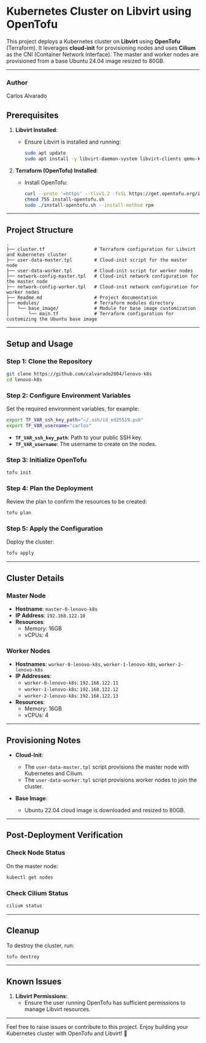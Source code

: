 # Kubernetes Cluster on Libvirt using OpenTofu

This project deploys a Kubernetes cluster on **Libvirt** using **OpenTofu** (Terraform). It leverages **cloud-init** for provisioning nodes and uses **Cilium** as the CNI (Container Network Interface). The master and worker nodes are provisioned from a base Ubuntu 24.04 image resized to 80GB.

---
### Author

 Carlos Alvarado

## **Prerequisites**

1. **Libvirt Installed**:
    - Ensure Libvirt is installed and running:
      ```bash
      sudo apt update
      sudo apt install -y libvirt-daemon-system libvirt-clients qemu-kvm
      ```

2. **Terraform (OpenTofu) Installed**:
    - Install OpenTofu:
      ```bash
      curl --proto '=https' --tlsv1.2 -fsSL https://get.opentofu.org/install-opentofu.sh -o install-opentofu.sh
      chmod 755 install-opentofu.sh
      sudo ./install-opentofu.sh --install-method rpm
      ```

---

## **Project Structure**

```plaintext
.
├── cluster.tf                  # Terraform configuration for Libvirt and Kubernetes cluster
├── user-data-master.tpl        # Cloud-init script for the master node
├── user-data-worker.tpl        # Cloud-init script for worker nodes
├── network-config-master.tpl   # Cloud-init network configuration for the master node
├── network-config-worker.tpl   # Cloud-init network configuration for worker nodes
├── Readme.md                   # Project documentation
├── modules/                    # Terraform modules directory
│   └── base_image/             # Module for base image customization
│       └── main.tf             # Terraform configuration for customizing the Ubuntu base image
```

---

## **Setup and Usage**

### Step 1: Clone the Repository
```bash
git clone https://github.com/calvarado2004/lenovo-k8s
cd lenovo-k8s
```

### Step 2: Configure Environment Variables

Set the required environment variables, for example:
```bash
export TF_VAR_ssh_key_path="~/.ssh/id_ed25519.pub"
export TF_VAR_username="carlos"
```

- **`TF_VAR_ssh_key_path`**: Path to your public SSH key.
- **`TF_VAR_username`**: The username to create on the nodes.

### Step 3: Initialize OpenTofu
```bash
tofu init
```

### Step 4: Plan the Deployment
Review the plan to confirm the resources to be created:
```bash
tofu plan
```

### Step 5: Apply the Configuration
Deploy the cluster:
```bash
tofu apply
```

---

## **Cluster Details**

### Master Node
- **Hostname**: `master-0-lenovo-k8s`
- **IP Address**: `192.168.122.10`
- **Resources**:
    - Memory: 16GB
    - vCPUs: 4

### Worker Nodes
- **Hostnames**: `worker-0-lenovo-k8s`, `worker-1-lenovo-k8s`, `worker-2-lenovo-k8s`
- **IP Addresses**:
    - `worker-0-lenovo-k8s`: `192.168.122.11`
    - `worker-1-lenovo-k8s`: `192.168.122.12`
    - `worker-2-lenovo-k8s`: `192.168.122.13`
- **Resources**:
    - Memory: 16GB
    - vCPUs: 4

---

## **Provisioning Notes**

- **Cloud-Init**:
    - The `user-data-master.tpl` script provisions the master node with Kubernetes and Cilium.
    - The `user-data-worker.tpl` script provisions worker nodes to join the cluster.

- **Base Image**:
    - Ubuntu 22.04 cloud image is downloaded and resized to 80GB.

---

## **Post-Deployment Verification**

### Check Node Status
On the master node:
```bash
kubectl get nodes
```

### Check Cilium Status
```bash
cilium status
```

---

## **Cleanup**

To destroy the cluster, run:
```bash
tofu destroy
```

---

## **Known Issues**

1. **Libvirt Permissions**:
    - Ensure the user running OpenTofu has sufficient permissions to manage Libvirt resources.

---

Feel free to raise issues or contribute to this project. Enjoy building your Kubernetes cluster with OpenTofu and Libvirt! 🚀